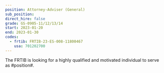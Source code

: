 ```yaml
---
position: Attorney-Adviser (General)
sub_position:
direct_hire: false
grade: GS-0905-11/12/13/14
start: 2023-01-20
end: 2023-01-30
codes:
  - frtib: FRTIB-23-ES-008-11800467
    usa: 701202700
---
```


The FRTIB is looking for a highly qualified and motivated individual to serve as #position#.
